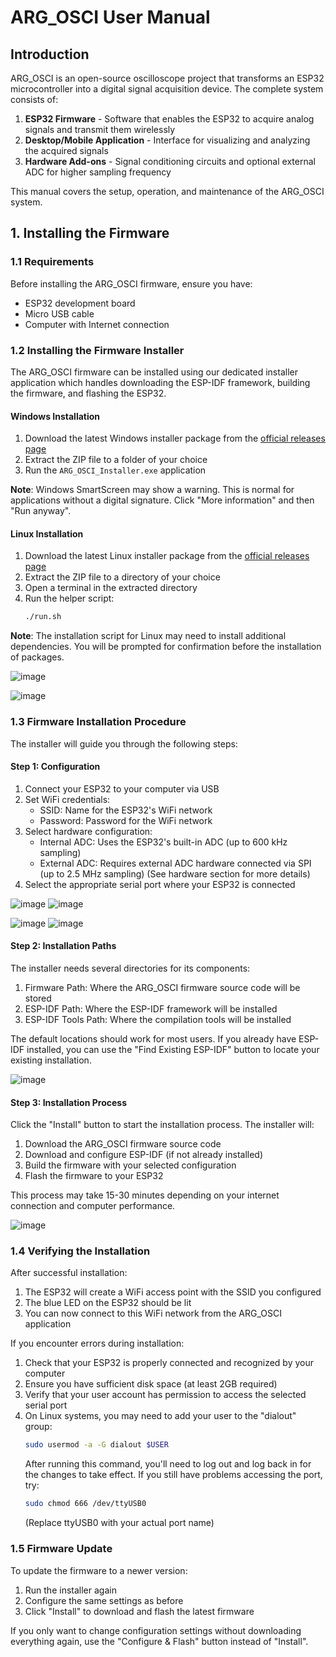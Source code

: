 # ARG_OSCI User Manual

## Introduction

ARG_OSCI is an open-source oscilloscope project that transforms an ESP32 microcontroller into a digital signal acquisition device. The complete system consists of:

1. **ESP32 Firmware** - Software that enables the ESP32 to acquire analog signals and transmit them wirelessly
2. **Desktop/Mobile Application** - Interface for visualizing and analyzing the acquired signals
3. **Hardware Add-ons** - Signal conditioning circuits and optional external ADC for higher sampling frequency

This manual covers the setup, operation, and maintenance of the ARG_OSCI system.

## 1. Installing the Firmware

### 1.1 Requirements

Before installing the ARG_OSCI firmware, ensure you have:

- ESP32 development board
- Micro USB cable
- Computer with Internet connection

### 1.2 Installing the Firmware Installer

The ARG_OSCI firmware can be installed using our dedicated installer application which handles downloading the ESP-IDF framework, building the firmware, and flashing the ESP32.

#### Windows Installation

1. Download the latest Windows installer package from the [official releases page](https://github.com/ArgOsciProyect/ARG_OSCI_FIRMWARE/releases)
2. Extract the ZIP file to a folder of your choice
3. Run the `ARG_OSCI_Installer.exe` application

**Note**: Windows SmartScreen may show a warning. This is normal for applications without a digital signature. Click "More information" and then "Run anyway".

#### Linux Installation

1. Download the latest Linux installer package from the [official releases page](https://github.com/ArgOsciProyect/ARG_OSCI_FIRMWARE/releases)
2. Extract the ZIP file to a directory of your choice
3. Open a terminal in the extracted directory
4. Run the helper script:
   ```bash
   ./run.sh
   ```

**Note**: The installation script for Linux may need to install additional dependencies. You will be prompted for confirmation before the installation of packages. 

![image](https://github.com/user-attachments/assets/8ba4c352-2ec9-4a2a-8371-be57e5e5a09a)

![image](https://github.com/user-attachments/assets/6423c2d7-1d26-4147-a150-b7970a1e7b9d)

### 1.3 Firmware Installation Procedure

The installer will guide you through the following steps:

#### Step 1: Configuration

1. Connect your ESP32 to your computer via USB
2. Set WiFi credentials:
   - SSID: Name for the ESP32's WiFi network
   - Password: Password for the WiFi network
3. Select hardware configuration:
   - Internal ADC: Uses the ESP32's built-in ADC (up to 600 kHz sampling)
   - External ADC: Requires external ADC hardware connected via SPI (up to 2.5 MHz sampling) (See hardware section for more details)
4. Select the appropriate serial port where your ESP32 is connected

![image](https://github.com/user-attachments/assets/caf92bdb-cc20-47d6-af50-c39f27161ab1)
![image](https://github.com/user-attachments/assets/bba3f29c-708b-4ff0-85be-f29c17240a43)

![image](https://github.com/user-attachments/assets/71ecd945-44c0-4020-8cf3-1fb1e62c1517)
![image](https://github.com/user-attachments/assets/76075e8a-1fd0-4102-bee8-c19d8aac4945)

#### Step 2: Installation Paths

The installer needs several directories for its components:

1. Firmware Path: Where the ARG_OSCI firmware source code will be stored
2. ESP-IDF Path: Where the ESP-IDF framework will be installed
3. ESP-IDF Tools Path: Where the compilation tools will be installed

The default locations should work for most users. If you already have ESP-IDF installed, you can use the "Find Existing ESP-IDF" button to locate your existing installation.

![image](https://github.com/user-attachments/assets/a68539c8-3a49-4343-8b97-81116c3c7fc5)

#### Step 3: Installation Process

Click the "Install" button to start the installation process. The installer will:

1. Download the ARG_OSCI firmware source code
2. Download and configure ESP-IDF (if not already installed)
3. Build the firmware with your selected configuration
4. Flash the firmware to your ESP32

This process may take 15-30 minutes depending on your internet connection and computer performance.

![image](https://github.com/user-attachments/assets/2b3a5958-8b96-416d-be2e-77d48699a81a)


### 1.4 Verifying the Installation

After successful installation:

1. The ESP32 will create a WiFi access point with the SSID you configured
2. The blue LED on the ESP32 should be lit
3. You can now connect to this WiFi network from the ARG_OSCI application

If you encounter errors during installation:

1. Check that your ESP32 is properly connected and recognized by your computer
2. Ensure you have sufficient disk space (at least 2GB required)
3. Verify that your user account has permission to access the selected serial port
4. On Linux systems, you may need to add your user to the "dialout" group:
   ```bash
   sudo usermod -a -G dialout $USER
   ```
   After running this command, you'll need to log out and log back in for the changes to take effect.
   If you still have problems accessing the port, try:
   ```bash
   sudo chmod 666 /dev/ttyUSB0
   ```
   (Replace ttyUSB0 with your actual port name)

### 1.5 Firmware Update

To update the firmware to a newer version:

1. Run the installer again
2. Configure the same settings as before
3. Click "Install" to download and flash the latest firmware

If you only want to change configuration settings without downloading everything again, use the "Configure & Flash" button instead of "Install".
